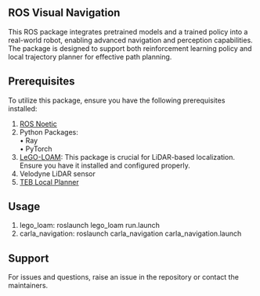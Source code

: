 ## ROS Visual Navigation
This ROS package integrates pretrained models and a trained policy into a real-world robot, enabling advanced navigation and perception capabilities. 
The package is designed to support both reinforcement learning policy and local trajectory planner for effective path planning. 

## Prerequisites
To utilize this package, ensure you have the following prerequisites installed:
1. [ROS Noetic](http://wiki.ros.org/noetic/Installation)
2. Python Packages: \
   • Ray \
   • PyTorch
3. [LeGO-LOAM](https://github.com/RobustFieldAutonomyLab/LeGO-LOAM): This package is crucial for LiDAR-based localization. Ensure you have it installed and configured properly.
4. Velodyne LiDAR sensor
5. [TEB Local Planner](http://wiki.ros.org/teb_local_planner)

## Usage
1. lego_loam: roslaunch lego_loam run.launch
2. carla_navigation: roslaunch carla_navigation carla_navigation.launch
## Support
For issues and questions, raise an issue in the repository or contact the maintainers.

